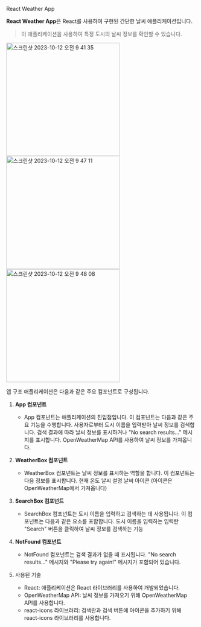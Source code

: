 React Weather App

**React Weather App**은 React를 사용하여 구현된 간단한 날씨 애플리케이션입니다. 
>이 애플리케이션을 사용하여 특정 도시의 날씨 정보를 확인할 수 있습니다.

<img width="300" alt="스크린샷 2023-10-12 오전 9 41 35" src="https://github.com/nimosarang/React-WeatherApp/assets/111734043/07a3f93b-a56e-4d7e-966e-504997b1cfa0">
<img width="300" alt="스크린샷 2023-10-12 오전 9 47 11" src="https://github.com/nimosarang/React-WeatherApp/assets/111734043/f053e7bd-edcc-4b99-b368-468a5ce5b771">
<img width="300" alt="스크린샷 2023-10-12 오전 9 48 08" src="https://github.com/nimosarang/React-WeatherApp/assets/111734043/35492c1d-e856-4004-980f-d3ab651c7da4">

앱 구조
애플리케이션은 다음과 같은 주요 컴포넌트로 구성됩니다.

1. **App 컴포넌트**
   - App 컴포넌트는 애플리케이션의 진입점입니다. 이 컴포넌트는 다음과 같은 주요 기능을 수행합니다.
   사용자로부터 도시 이름을 입력받아 날씨 정보를 검색합니다.
   검색 결과에 따라 날씨 정보를 표시하거나 "No search results..." 메시지를 표시합니다.
   OpenWeatherMap API를 사용하여 날씨 정보를 가져옵니다.

2. **WeatherBox 컴포넌트**
   - WeatherBox 컴포넌트는 날씨 정보를 표시하는 역할을 합니다. 이 컴포넌트는 다음 정보를 표시합니다.
   현재 온도
   날씨 설명
   날씨 아이콘 (아이콘은 OpenWeatherMap에서 가져옵니다)

3. **SearchBox 컴포넌트**
   - SearchBox 컴포넌트는 도시 이름을 입력하고 검색하는 데 사용됩니다. 이 컴포넌트는 다음과 같은 요소를 포함합니다.
   도시 이름을 입력하는 입력란
   "Search" 버튼을 클릭하여 날씨 정보를 검색하는 기능

4. **NotFound 컴포넌트**
   - NotFound 컴포넌트는 검색 결과가 없을 때 표시됩니다. "No search results..." 메시지와 "Please try again!" 메시지가 포함되어 있습니다.

5. 사용된 기술
   - React: 애플리케이션은 React 라이브러리를 사용하여 개발되었습니다.
   - OpenWeatherMap API: 날씨 정보를 가져오기 위해 OpenWeatherMap API를 사용합니다.
   - react-icons 라이브러리: 검색란과 검색 버튼에 아이콘을 추가하기 위해 react-icons 라이브러리를 사용합니다.
